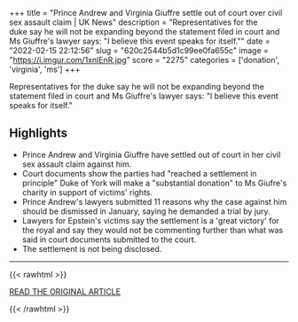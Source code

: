 +++
title = "Prince Andrew and Virginia Giuffre settle out of court over civil sex assault claim | UK News"
description = "Representatives for the duke say he will not be expanding beyond the statement filed in court and Ms Giuffre's lawyer says: \"I believe this event speaks for itself.\""
date = "2022-02-15 22:12:56"
slug = "620c2544b5d1c99ee0fa655c"
image = "https://i.imgur.com/1xnlEnR.jpg"
score = "2275"
categories = ['donation', 'virginia', 'ms']
+++

Representatives for the duke say he will not be expanding beyond the statement filed in court and Ms Giuffre's lawyer says: \"I believe this event speaks for itself.\"

## Highlights

- Prince Andrew and Virginia Giuffre have settled out of court in her civil sex assault claim against him.
- Court documents show the parties had "reached a settlement in principle" Duke of York will make a "substantial donation" to Ms Giufre's charity in support of victims' rights.
- Prince Andrew's lawyers submitted 11 reasons why the case against him should be dismissed in January, saying he demanded a trial by jury.
- Lawyers for Epstein's victims say the settlement is a 'great victory' for the royal and say they would not be commenting further than what was said in court documents submitted to the court.
- The settlement is not being disclosed.

---

{{< rawhtml >}}
  <p class="article-category">
    <a target="_blank" href="https://news.sky.com/story/prince-andrew-and-virginia-giuffre-settle-out-of-court-over-civil-sex-assault-claim-12542826">READ THE ORIGINAL ARTICLE</a>
  </p>
{{< /rawhtml >}}
